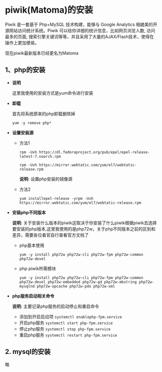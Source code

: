 # piwik(Matoma)的安装

Piwik 是一套基于 Php+MySQL 技术构建，能够与 Google Analytics 相媲美的开源网站访问统计系统。Piwik 可以给你详细的统计信息，比如网页浏览人数, 访问最多的页面, 搜索引擎关键词等等，并且采用了大量的AJAX/Flash技术，使得在操作上更加便易。

现在piwik最新版本已经更名为Matoma
## 1、php的安装
- **说明** 
    
    这里我使用的安装方式是yum命令进行安装
- **卸载**
    
    首先将系统原来的php卸载删除掉
    
    ```yum -y remove php* ```
- **设置安装源**
    
    - 方法1

       ```rpm -Uvh https://dl.fedoraproject.org/pub/epel/epel-release-latest-7.noarch.rpm```

       ```rpm -Uvh https://mirror.webtatic.com/yum/el7/webtatic-release.rpm```
       
       **说明:** 设置php安装的镜像源
     
    - 方法2
        
        ```yum installepel-release -yrpm -Uvh https://mirror.webtatic.com/yum/el7/webtatic-release.rpm ```
- **安装php不同版本**
   
     **说明:** 关于安装什么版本的piwik这取决于你安装了什么piwik根据piwik去选择要安装的php版本,这里我使用的是php72w，关于php不同版本之前的区别和差异，需要各位看官自行查看官方文档了
     - php基本使用

        ```yum -y install php72w php72w-cli php72w-fpm php72w-common php72w-devel```
     - php piwik所需模块

        ```yum -y install php72w php72w-cli php72w-fpm php72w-common php72w-devel php72w-embedded php72w-gd php72w-mbstring php72w-mysqlnd php72w-opcache php72w-pdo php72w-xml```

- **php服务启动相关命令**
    
    **说明:** 主要记录php服务的启动停止和重启命令
    - 添加到开启启动项 ```systemctl enablephp-fpm.service```
    - 开启php服务 ```systemctl start php-fpm.service```
    - 停止php服务 ```systemctl stop php-fpm.service```
    - 重启php服务 ```systemctl restart php-fpm.service```

## 2. mysql的安装
    
略
    


    
